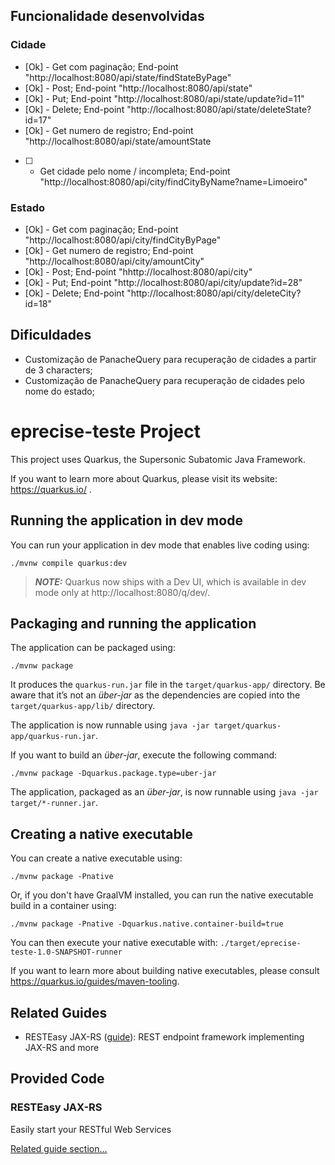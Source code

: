 ## Funcionalidade desenvolvidas
### Cidade
- [Ok] - Get com paginação; End-point "http://localhost:8080/api/state/findStateByPage"
- [Ok] - Post; End-point "http://localhost:8080/api/state"
- [Ok] - Put; End-point "http://localhost:8080/api/state/update?id=11"
- [Ok] - Delete; End-point "http://localhost:8080/api/state/deleteState?id=17"
- [Ok] - Get numero de registro; End-point "http://localhost:8080/api/state/amountState
- [ ] - Get cidade pelo nome / incompleta; End-point "http://localhost:8080/api/city/findCityByName?name=Limoeiro"

### Estado
- [Ok] - Get com paginação; End-point "http://localhost:8080/api/city/findCityByPage"
- [Ok] - Get numero de registro; End-point "http://localhost:8080/api/city/amountCity"
- [Ok] - Post; End-point "hhttp://localhost:8080/api/city"
- [Ok] - Put; End-point "http://localhost:8080/api/city/update?id=28"
- [Ok] - Delete; End-point "http://localhost:8080/api/city/deleteCity?id=18"

## Dificuldades
- Customização de PanacheQuery para recuperação de cidades a partir de 3 characters;
- Customização de PanacheQuery para recuperação de cidades pelo nome do estado;


# eprecise-teste Project

This project uses Quarkus, the Supersonic Subatomic Java Framework.

If you want to learn more about Quarkus, please visit its website: https://quarkus.io/ .

## Running the application in dev mode

You can run your application in dev mode that enables live coding using:

```shell script
./mvnw compile quarkus:dev
```

> **_NOTE:_**  Quarkus now ships with a Dev UI, which is available in dev mode only at http://localhost:8080/q/dev/.

## Packaging and running the application

The application can be packaged using:

```shell script
./mvnw package
```

It produces the `quarkus-run.jar` file in the `target/quarkus-app/` directory. Be aware that it’s not an _über-jar_ as
the dependencies are copied into the `target/quarkus-app/lib/` directory.

The application is now runnable using `java -jar target/quarkus-app/quarkus-run.jar`.

If you want to build an _über-jar_, execute the following command:

```shell script
./mvnw package -Dquarkus.package.type=uber-jar
```

The application, packaged as an _über-jar_, is now runnable using `java -jar target/*-runner.jar`.

## Creating a native executable

You can create a native executable using:

```shell script
./mvnw package -Pnative
```

Or, if you don't have GraalVM installed, you can run the native executable build in a container using:

```shell script
./mvnw package -Pnative -Dquarkus.native.container-build=true
```

You can then execute your native executable with: `./target/eprecise-teste-1.0-SNAPSHOT-runner`

If you want to learn more about building native executables, please consult https://quarkus.io/guides/maven-tooling.

## Related Guides

- RESTEasy JAX-RS ([guide](https://quarkus.io/guides/rest-json)): REST endpoint framework implementing JAX-RS and more

## Provided Code

### RESTEasy JAX-RS

Easily start your RESTful Web Services

[Related guide section...](https://quarkus.io/guides/getting-started#the-jax-rs-resources)
